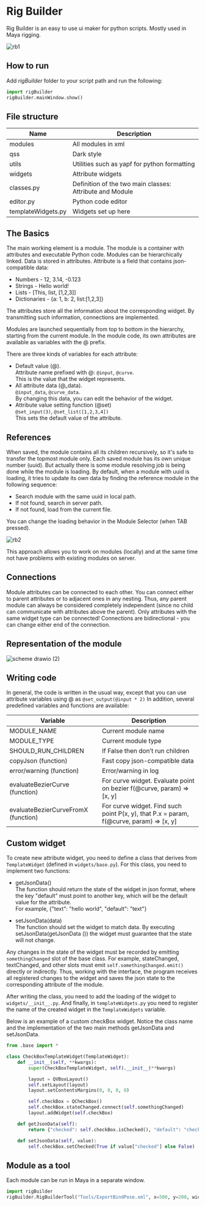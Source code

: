 # Rig Builder
Rig Builder is an easy to use ui maker for python scripts. Mostly used in Maya rigging.

![rb1](https://user-images.githubusercontent.com/9614751/159115306-4226af19-0d0a-4096-876c-f2180257b7f6.PNG)

## How to run
Add *rigBuilder* folder to your script path and run the following:
```python
import rigBuilder
rigBuilder.mainWindow.show() 
```

## File structure
| Name | Description |
| -- | -- |
|modules |All modules in xml |
|qss|Dark style |
|utils | Utilities such as yapf for python formatting |
|widgets | Attribute widgets|
|classes.py	| Definition of the two main classes: Attribute and Module|
|editor.py |	Python code editor|
|templateWidgets.py |	Widgets set up here|

## The Basics
The main working element is a module. The module is a container with attributes and executable Python code.
Modules can be hierarchically linked. Data is stored in attributes. Attribute is a field that contains json-compatible data:
* Numbers  -  12, 3.14, -0.123
* Strings  -  Hello world!
* Lists  -  [This, list, [1,2,3]]
* Dictionaries  -  {a: 1, b: 2, list:[1,2,3]}

The attributes store all the information about the corresponding widget. By transmitting such information, connections are implemented.

Modules are launched sequentially from top to bottom in the hierarchy, starting from the current module. In the module code, its own attributes are available as variables with the @ prefix.

There are three kinds of variables for each attribute:
* Default value (@).<br>
  Attribute name prefixed with @: `@input`, `@curve`.<br> 
  This is the value that the widget represents.
* All attribute data (@_data).<br>
  `@input_data`, `@curve_data`.<br>
  By changing this data, you can edit the behavior of the widget. 
* Attribute value setting function (@set) <br>
  `@set_input(3)`, `@set_list([1,2,3,4])`<br>
  This sets the default value of the attribute.

## References
When saved, the module contains all its children recursively, so it's safe to transfer the topmost module only. Each saved module has its own unique number (uuid).
But actually there is some module resolving job is being done while the module is loading. 
By default, when a module with uuid is loading, it tries to update its own data by finding the reference module in the following sequence:
* Search module with the same uuid in local path.
* If not found, search in server path.
* If not found, load from the current file.
                                              
You can change the loading behavior in the Module Selector (when TAB pressed). 

![rb2](https://user-images.githubusercontent.com/9614751/159116931-841fe887-438c-4110-bd41-ab9d4531c744.PNG)

This approach allows you to work on modules (locally) and at the same time not have problems with existing modules on server.
  
## Connections
Module attributes can be connected to each other. You can connect either to parent attributes or to adjacent ones in any nesting. Thus, any parent module can always be considered completely independent (since no child can communicate with attributes above the parent). Only attributes with the same widget type can be connected! Connections are bidirectional - you can change either end of the connection.

## Representation of the module

![scheme drawio (2)](https://user-images.githubusercontent.com/9614751/159116041-0eb5c6d9-ce91-41a6-959e-425a5fad063e.png)

## Writing code
In general, the code is written in the usual way, except that you can use attribute variables using @ as `@set_output(@input * 2)`
In addition, several predefined variables and functions are available:

| Variable | Description |
| -- | -- |
|MODULE_NAME |	Current module name |
|MODULE_TYPE |	Current module type |
|SHOULD_RUN_CHILDREN |	If False then don’t run children |
|copyJson (function) |	Fast copy json-compatible data |
|error/warning (function) |	Error/warning in log |
|evaluateBezierCurve (function) |	For curve widget. Evaluate point on bezier f(@curve, param) => [x, y] |
|evaluateBezierCurveFromX (function) |	For curve widget. Find such point P(x, y), that P.x = param, f(@curve, param) => [x, y] |

## Custom widget

To create new attribute widget, you need to define a class that derives from `TemplateWidget` (defined in `widgets/base.py`).
For this class, you need to implement two functions:
* getJsonData()<br>
  The function should return the state of the widget in json format, where the key "default" must point to another key, which will be the default value for the attribute.<br>
  For example, {"text": "hello world", "default": "text"}
  
* setJsonData(data)<br>
  The function should set the widget to match data.
  By executing setJsonData(getJsonData ()) the widget must guarantee that the state will not change.

Any changes in the state of the widget must be recorded by emitting `somethingChanged` slot of the base class. For example, stateChanged, textChanged, and other slots must emit `self.somethingChanged.emit()` directly or indirectly. Thus, working with the interface, the program receives all registered changes to the widget and saves the json state to the corresponding attribute of the module.

After writing the class, you need to add the loading of the widget to `widgets/__init__.py`.
And finally, in `templateWidgets.py` you need to register the name of the created widget in the `TemplateWidgets` variable.

Below is an example of a custom checkBox widget. Notice the class name and the implementation of the two main methods getJsonData and setJsonData.
```python
from .base import *

class CheckBoxTemplateWidget(TemplateWidget):
    def __init__(self, **kwargs):
        super(CheckBoxTemplateWidget, self).__init__(**kwargs)

        layout = QVBoxLayout()
        self.setLayout(layout)
        layout.setContentsMargins(0, 0, 0, 0) 

        self.checkBox = QCheckBox()
        self.checkBox.stateChanged.connect(self.somethingChanged)
        layout.addWidget(self.checkBox)

    def getJsonData(self):
        return {"checked": self.checkBox.isChecked(), "default": "checked"}

    def setJsonData(self, value):
        self.checkBox.setChecked(True if value["checked"] else False)
```

## Module as a tool
Each module can be run in Maya in a separate window.
```python
import rigBuilder
rigBuilder.RigBuilderTool("Tools/ExportBindPose.xml", x=500, y=200, width=400, height=200).show() # path can be relative or absolute
```
